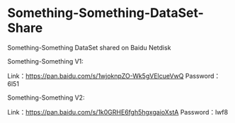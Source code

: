 # Something-Something-DataSet-Share
Something-Something  DataSet  shared on Baidu Netdisk

Something-Something V1:

Link：https://pan.baidu.com/s/1wjoknpZO-Wk5gVElcueVwQ 
Password：6l51 

Something-Something V2:

Link：https://pan.baidu.com/s/1k0GRHE6fgh5hgxgaioXstA 
Password：lwf8 
